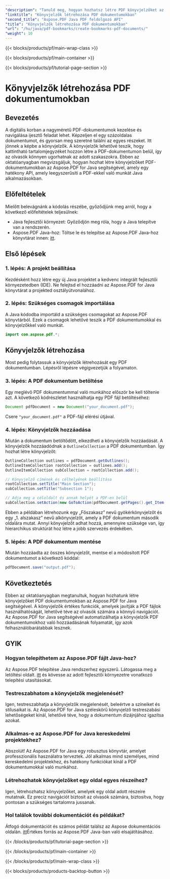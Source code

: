 ```yaml
---
"description": "Tanuld meg, hogyan hozhatsz létre PDF könyvjelzőket az Aspose.PDF for Java segítségével. Fokozd a dokumentumok navigációját és a felhasználói élményt. Lépésről lépésre útmutató forráskóddal."
"linktitle": "Könyvjelzők létrehozása PDF dokumentumokban"
"second_title": "Aspose.PDF Java PDF feldolgozó API"
"title": "Könyvjelzők létrehozása PDF dokumentumokban"
"url": "/hu/java/pdf-bookmarks/create-bookmarks-pdf-documents/"
"weight": 10
---
```


{{< blocks/products/pf/main-wrap-class >}}

{{< blocks/products/pf/main-container >}}

{{< blocks/products/pf/tutorial-page-section >}}

# Könyvjelzők létrehozása PDF dokumentumokban


## Bevezetés

A digitális korban a nagyméretű PDF-dokumentumok kezelése és navigálása ijesztő feladat lehet. Képzeljen el egy százoldalas dokumentumot, és gyorsan meg szeretné találni az egyes részeket. Itt jönnek a képbe a könyvjelzők. A könyvjelzők lehetővé teszik, hogy kattintható tartalomjegyzéket hozzon létre a PDF-dokumentumon belül, így az olvasók könnyen ugorhatnak az adott szakaszokra. Ebben az oktatóanyagban megvizsgáljuk, hogyan hozhat létre könyvjelzőket PDF-dokumentumokban az Aspose.PDF for Java segítségével, amely egy hatékony API, amely leegyszerűsíti a PDF-ekkel való munkát Java alkalmazásokban.

## Előfeltételek

Mielőtt belevágnánk a kódolás részébe, győződjünk meg arról, hogy a következő előfeltételek teljesülnek:

- Java fejlesztői környezet: Győződjön meg róla, hogy a Java telepítve van a rendszerén.
- Aspose.PDF Java-hoz: Töltse le és telepítse az Aspose.PDF Java-hoz könyvtárat innen: [itt](https://releases.aspose.com/pdf/java/).

## Első lépések

### 1. lépés: A projekt beállítása

Kezdésként hozz létre egy új Java projektet a kedvenc integrált fejlesztői környezetedben (IDE). Ne felejtsd el hozzáadni az Aspose.PDF for Java könyvtárat a projekted osztályútvonalához.

### 2. lépés: Szükséges csomagok importálása

A Java kódodba importáld a szükséges csomagokat az Aspose.PDF könyvtárból. Ezek a csomagok lehetővé teszik a PDF dokumentumokkal és könyvjelzőkkel való munkát.

```java
import com.aspose.pdf.*;
```

## Könyvjelzők létrehozása

Most pedig folytassuk a könyvjelzők létrehozását egy PDF dokumentumban. Lépésről lépésre végigvezetjük a folyamaton.

### 3. lépés: A PDF dokumentum betöltése

Egy meglévő PDF dokumentummal való munkához először be kell töltenie azt. A következő kódrészletet használhatja egy PDF fájl betöltéséhez:

```java
Document pdfDocument = new Document("your_document.pdf");
```

Csere `"your_document.pdf"` a PDF-fájl elérési útjával.

### 4. lépés: Könyvjelzők hozzáadása

Miután a dokumentum betöltődött, elkezdheti a könyvjelzők hozzáadását. A könyvjelzők hozzáadódnak a `OutlineCollection` a PDF dokumentumban. Így hozhat létre könyvjelzőt:

```java
OutlineCollection outlines = pdfDocument.getOutlines();
OutlineItemCollection rootCollection = outlines.add();
OutlineItemCollection subCollection = rootCollection.add();

// Könyvjelző címének és célhelyének beállítása
rootCollection.setTitle("Main Section");
subCollection.setTitle("Subsection 1");

// Adja meg a céloldalt és annak helyét a PDF-en belül
subCollection.setAction(new GoToAction(pdfDocument.getPages().get_Item(1)));
```

Ebben a példában létrehozunk egy „Főszakasz” nevű gyökérkönyvjelzőt és egy „1. alszakasz” nevű alkönyvjelzőt, amely a PDF dokumentum második oldalára mutat. Annyi könyvjelzőt adhat hozzá, amennyire szüksége van, így hierarchikus struktúrát hoz létre a jobb szervezés érdekében.

### 5. lépés: A PDF dokumentum mentése

Miután hozzáadta az összes könyvjelzőt, mentse el a módosított PDF dokumentumot a következő kóddal:

```java
pdfDocument.save("output.pdf");
```

## Következtetés

Ebben az oktatóanyagban megtanultuk, hogyan hozhatunk létre könyvjelzőket PDF dokumentumokban az Aspose.PDF for Java segítségével. A könyvjelzők értékes funkciók, amelyek javítják a PDF fájlok használhatóságát, lehetővé téve az olvasók számára a könnyű navigációt. Az Aspose.PDF for Java segítségével automatizálhatja a könyvjelzők PDF dokumentumokhoz való hozzáadásának folyamatát, így azok felhasználóbarátabbak lesznek.

## GYIK

### Hogyan telepíthetem az Aspose.PDF fájlt Java-hoz?

Az Aspose.PDF telepítése Java rendszerhez egyszerű. Látogassa meg a letöltési oldalt. [itt](https://releases.aspose.com/pdf/java/) és kövesse az adott fejlesztői környezetre vonatkozó telepítési utasításokat.

### Testreszabhatom a könyvjelzők megjelenését?

Igen, testreszabhatja a könyvjelzők megjelenését, beleértve a színeiket és stílusaikat is. Az Aspose.PDF for Java széleskörű könyvjelző testreszabási lehetőségeket kínál, lehetővé téve, hogy a dokumentum dizájnjához igazítsa azokat.

### Alkalmas-e az Aspose.PDF for Java kereskedelmi projektekhez?

Abszolút! Az Aspose.PDF for Java egy robusztus könyvtár, amelyet professzionális használatra terveztek. Jól alkalmas mind személyes, mind kereskedelmi projektekhez, és hatékony funkciókat kínál a PDF dokumentumokkal való munkához.

### Létrehozhatok könyvjelzőket egy oldal egyes részeihez?

Igen, létrehozhatsz könyvjelzőket, amelyek egy oldal adott részeire mutatnak. Ez precíz navigációt biztosít az olvasók számára, biztosítva, hogy pontosan a szükséges tartalomra jussanak.

### Hol találok további dokumentációt és példákat?

Átfogó dokumentációt és számos példát találsz az Aspose dokumentációs oldalán. [itt](https://reference.aspose.com/pdf/java/)Értékes forrás az Aspose.PDF Java-ban való elsajátításához.

{{< /blocks/products/pf/tutorial-page-section >}}

{{< /blocks/products/pf/main-container >}}

{{< /blocks/products/pf/main-wrap-class >}}

{{< blocks/products/products-backtop-button >}}